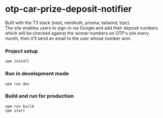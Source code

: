 # otp-car-prize-deposit-notifier

Built with the T3 stack (next, nextAuth, prisma, tailwind, trpc).  
The site enables users to sign-in via Google and add their deposit numbers which will be checked against the winner numbers on OTP's site every month, then it'll send an email to the user whose number won. 

### Project setup
`npm install`

### Run in development mode
`npm run dev`

### Build and run for production
`npm run build`  
`npm start`